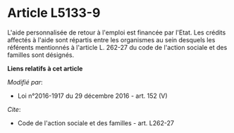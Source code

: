 # Article L5133-9

L'aide personnalisée de retour à l'emploi est financée par l'Etat. Les crédits affectés à l'aide sont répartis entre les
organismes au sein desquels les référents mentionnés à l'article L. 262-27 du code de l'action sociale et des familles sont
désignés.

**Liens relatifs à cet article**

_Modifié par_:

  - Loi n°2016-1917 du 29 décembre 2016 - art. 152 (V)

_Cite_:

  - Code de l'action sociale et des familles - art. L262-27
